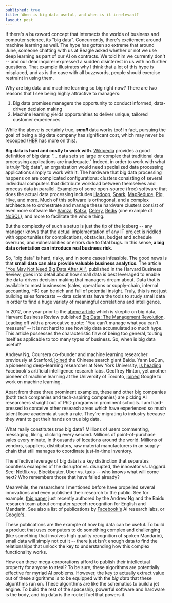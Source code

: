```yaml
---
published: true
title: When is big data useful, and when is it irrelevant?
layout: post
---
```

If there's a buzzword concept that intersects the worlds of business and computer science, its "big data". Concurrently, there's excitement around machine learning as well. The hype has gotten so extreme that around June, someone chatting with us at Beagle asked whether or not we use deep learning as part of our AI on contracts. We told him we currently don't -- and our dear inquirer expressed a sudden disinterest in us with no further questions. That example illustrates why I think that a lot of this hype is misplaced, and as is the case with all buzzwords, people should exercise restraint in using them.

Why are big data and machine learning so big right now? There are two reasons that I see being highly attractive to managers:

1. Big data promises managers the opportunity to conduct informed, data-driven decision making
2. Machine learning yields opportunities to deliver unique, tailored customer experiences

While the above is certainly true, ***small*** data works too! In fact, pursuing the goal of being a big data company has significant cost, which may never be recouped ([HBR](https://hbr.org/2013/12/you-may-not-need-big-data-after-all) has more on this).

**Big data is hard and costly to work with**. [Wikipedia](https://en.wikipedia.org/wiki/Big_data) provides a good definition of big data: "... data sets so large or complex that traditional data processing applications are inadequate." Indeed, in order to work with what is truly "big data", an organization would need specialized data processing applications simply to work with it. The hardware that big data processing happens on are complicated configurations: clusters consisting of several individual computers that distribute workload between themselves and process data in parallel. Examples of some open-source (free) software that does the actual data processing includes [Hadoop](https://hadoop.apache.org/), [Spark](http://spark.apache.org/), [MapReduce](http://research.google.com/archive/mapreduce.html), [Pig](https://pig.apache.org/), [Hive](https://hive.apache.org/), and more. Much of this software is orthogonal, and a complex architecture to orchestrate and manage these hardware clusters consist of even more software like [Samza](http://samza.apache.org/), [Kafka](http://kafka.apache.org/), [Celery](http://www.celeryproject.org/), [Redis](http://redis.io/) (one example of [NoSQL](https://en.wikipedia.org/wiki/NoSQL)), and more to facilitate the whole thing.

But the complexity of such a setup is just the tip of the iceberg -- any manager knows that the actual implementation of any IT project is riddled with opportunities for complications, obstacles, budget and schedule overruns, and vulnerabilities or errors due to fatal bugs. In this sense, **a big data orientation can introduce real business risk**.

So, "big data" is hard, risky, and in some cases infeasible. The good news is that **small data can also provide valuable business analytics**. The article ["You May Not Need Big Data After All"](https://hbr.org/2013/12/you-may-not-need-big-data-after-all), published in the Harvard Business Review, goes into detail about how small data is best leveraged to enable the data-driven decision making that managers dream about. Data that is available to most businesses (sales, operations or supply-chain, internal accounting, HR) can be rich and full of potential insight. Truly, this is not just building sales forecasts -- data scientists have the tools to study small data in order to find a huge variety of meaningful correlations and intelligence.

In 2012, one year prior to the [above article](https://hbr.org/2013/12/you-may-not-need-big-data-after-all) which is skeptic on big data, Harvard Business Review published [Big Data: The Management Revolution](https://hbr.org/2012/10/big-data-the-management-revolution). Leading off with a provocative quote: "You can't manage what you can't measure" -- it is not hard to see how big data accumulated so much hype. This article possesses the characteristic flaw of being too general, touting itself as applicable to too many types of business. So, when is big data useful?

Andrew Ng, Coursera co-founder and machine learning researcher previously at Stanford, [joined](http://venturebeat.com/2014/07/30/andrew-ng-baidu/) the Chinese search giant Baidu. Yann LeCun, a pioneering deep-learning researcher at New York University, [is heading](http://techcrunch.com/2013/12/09/facebook-artificial-intelligence-lab-lecun/) Facebook's artificial intelligence research labs. Geoffrey Hinton, yet another pioneer of machine learning at the University of Toronto, [joined](http://www.wired.com/2014/01/geoffrey-hinton-deep-learning/) Google to work on machine learning.

Apart from these three prominent examples, these and other big companies (both tech companies and tech-aspiring companies) are picking AI researchers straight out of PhD programs in prominent schools. I am hard-pressed to conceive other research areas which have experienced so much talent leave academia at such a rate. They're migrating to industry because they want to get their hands on true big data.

What really constitutes *true* big data? Millions of users commenting,  messaging, liking, clicking every second. Millions of point-of-purchase sales every minute, in thousands of locations around the world. Millions of vendors, suppliers, distributors, raw material manufacturers in an supply-chain that still manages to coordinate just-in-time inventory.

The effective leverage of big data is a key distinction that separates countless examples of the disruptor vs. disrupted, the innovator vs. laggard. See: Netflix vs. Blockbuster, Uber vs. taxis -- who knows what will come next? Who remembers those that have failed already?

Meanwhile, the researchers I mentioned before have propelled several innovations and even published their research to the public. See for example, [this paper](http://arxiv.org/abs/1512.02595) just recently authored by the Andrew Ng and the Baidu research team about computer speech recognition for English and Mandarin. See also a list of publications by [Facebook's](https://research.facebook.com/publications/ai/) AI research labs, or [Google's](http://research.google.com/pubs/ArtificialIntelligenceandMachineLearning.html).

These publications are the example of how big data can be useful. To build a product that uses computers to do something complex and challenging (like something that involves high quality recognition of spoken Mandarin), small data will simply not cut it -- there just isn't enough data to find the relationships that unlock the key to understanding how this complex functionality works.

How can these mega-corporations afford to publish their intellectual property for anyone to steal? To be sure, these algorithms are potentially effective for myriad AI problems. However, the key to actually extract value out of these algorithms is to be equipped with the *big data* that these algorithms run on. These algorithms are like the schematics to build a jet engine. To build the rest of the spaceship, powerful software and hardware is the body, and big data is the rocket fuel that powers it.

